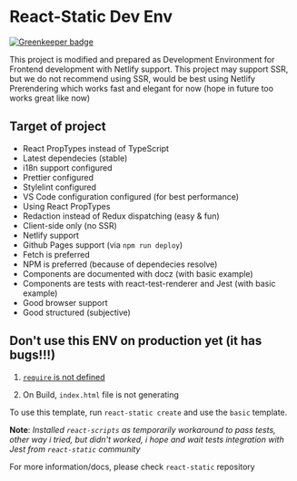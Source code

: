# React-Static Dev Env

[![Greenkeeper badge](https://badges.greenkeeper.io/dalisoft/react-static-dev-env.svg)](https://greenkeeper.io/)

This project is modified and prepared as Development Environment for Frontend development with Netlify support. This project may support SSR, but we do not recommend using SSR, would be best using Netlify Prerendering which works fast and elegant for now (hope in future too works great like now)

## Target of project

- React PropTypes instead of TypeScript
- Latest dependecies (stable)
- i18n support configured
- Prettier configured
- Stylelint configured
- VS Code configuration configured (for best performance)
- Using React PropTypes
- Redaction instead of Redux dispatching (easy & fun)
- Client-side only (no SSR)
- Netlify support
- Github Pages support (via `npm run deploy`)
- Fetch is preferred
- NPM is preferred (because of dependecies resolve)
- Components are documented with docz (with basic example)
- Components are tests with react-test-renderer and Jest (with basic example)
- Good browser support
- Good structured (subjective)

## Don't use this ENV on production yet (it has bugs!!!)

1. [`require` is not defined](https://github.com/nozzle/react-static/issues/1164)

2. On Build, `index.html` file is not generating

To use this template, run `react-static create` and use the `basic` template.

**Note**: _Installed `react-scripts` as temporarily workaround to pass tests, other way i tried, but didn't worked, i hope and wait tests integration with Jest from `react-static` community_

For more information/docs, please check `react-static` repository
